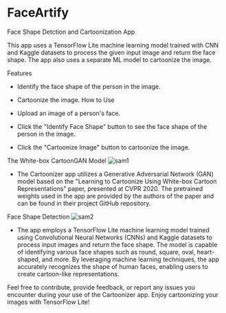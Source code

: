 # FaceArtify

Face Shape Detction and Cartoonization App

This app uses a TensorFlow Lite machine learning model trained with CNN and Kaggle datasets to process the given input image and return the face shape. The app also uses a separate ML model to cartoonize the image.

Features

* Identify the face shape of the person in the image.
* Cartoonize the image.
How to Use

* Upload an image of a person's face.
* Click the "Identify Face Shape" button to see the face shape of the person in the image.
* Click the "Cartoonize Image" button to cartoonize the image.


The White-box CartoonGAN Model
![sam1](https://github.com/Smarshal21/FaceArtify/assets/99678760/c5d6620f-4bbb-4303-9ff7-5fa48f253a4d)

* The Cartoonizer app utilizes a Generative Adversarial Network (GAN) model based on the "Learning to Cartoonize Using White-box Cartoon Representations" paper, presented at CVPR 2020. The pretrained weights used in the app are provided by the authors of the paper and can be found in their project GitHub repository.

Face Shape Detection
![sam2](https://github.com/Smarshal21/FaceArtify/assets/99678760/3de80510-b7a3-4f75-9c43-9884c2ee3be5)

* The app employs a TensorFlow Lite machine learning model trained using Convolutional Neural Networks (CNNs) and Kaggle datasets to process input images and return the face shape. The model is capable of identifying various face shapes such as round, square, oval, heart-shaped, and more. By leveraging machine learning techniques, the app accurately recognizes the shape of human faces, enabling users to create cartoon-like representations.

Feel free to contribute, provide feedback, or report any issues you encounter during your use of the Cartoonizer app. Enjoy cartoonizing your images with TensorFlow Lite!
